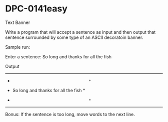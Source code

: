 # DPC-0141easy
Text Banner

Write a program that will accept a sentence as input and then output that sentence surrounded by some type of an ASCII decoratoin banner.

Sample run:

Enter a sentence: So long and thanks for all the fish

Output


*****************************************
*                                       *
*  So long and thanks for all the fish  *
*                                       *
*****************************************

Bonus: If the sentence is too long, move words to the next line.
